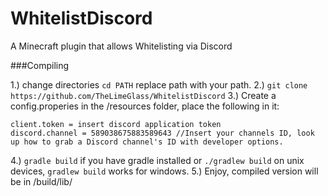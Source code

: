 # WhitelistDiscord
A Minecraft plugin that allows Whitelisting via Discord

###Compiling

1.) change directories `cd PATH` replace path with your path.
2.) `git clone https://github.com/TheLimeGlass/WhitelistDiscord`
3.) Create a config.properies in the /resources folder, place the following in it:
```
client.token = insert discord application token
discord.channel = 589038675883589643 //Insert your channels ID, look up how to grab a Discord channel's ID with developer options.
```
4.) `gradle build` if you have gradle installed or `./gradlew build` on unix devices, `gradlew build` works for windows.
5.) Enjoy, compiled version will be in /build/lib/
